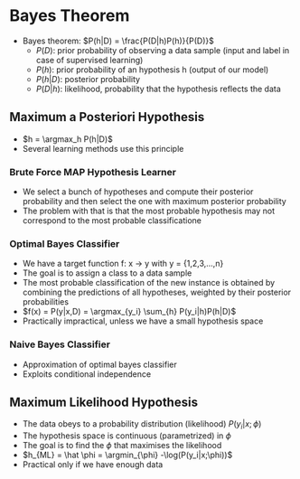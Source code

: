 # Bayes Theorem

- Bayes theorem: $P(h|D) = \frac{P(D|h)P(h)}{P(D)}$
  - $P(D)$: prior probability of observing a data sample (input and label in case of supervised learning)
  - $P(h)$: prior probability of an hypothesis h (output of our model)
  - $P(h|D)$: posterior probability
  - $P(D|h)$: likelihood, probability that the hypothesis reflects the data

## Maximum a Posteriori Hypothesis

- $h = \argmax_h P(h|D)$
- Several learning methods use this principle

### Brute Force MAP Hypothesis Learner

- We select a bunch of hypotheses and compute their posterior probability and then select the one with maximum posterior probability
- The problem with that is that the most probable hypothesis may not correspond to the most probable classificatione

### Optimal Bayes Classifier

- We have a target function f: x -> y with y = {1,2,3,...,n}
- The goal is to assign a class to a data sample
- The most probable classification of the new instance is obtained by combining
  the predictions of all hypotheses, weighted by their posterior probabilities
- $f(x) = P(y|x,D) = \argmax_{y_i} \sum_{h} P(y_i|h)P(h|D)$
- Practically impractical, unless we have a small hypothesis space

### Naive Bayes Classifier

- Approximation of optimal bayes classifier
- Exploits conditional independence

## Maximum Likelihood Hypothesis

- The data obeys to a probability distribution (likelihood) $P(y_i|x;\phi)$
- The hypothesis space is continuous (parametrized) in $\phi$
- The goal is to find the $\phi$ that maximises the likelihood
- $h_{ML} = \hat \phi = \argmin_{\phi} -\log(P(y_i|x;\phi))$
- Practical only if we have enough data
